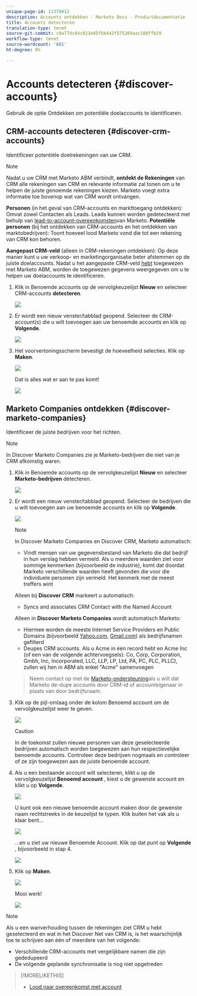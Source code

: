 ```yaml
---
unique-page-id: 11378812
description: Accounts ontdekken - Marketo Docs - Productdocumentatie
title: Accounts detecteren
translation-type: tm+mt
source-git-commit: c8a77dc84c023e05fbb442f575269aac108ffb29
workflow-type: tm+mt
source-wordcount: '601'
ht-degree: 0%

---
```



# Accounts detecteren {#discover-accounts}

Gebruik de optie Ontdekken om potentiële doelaccounts te identificeren.

## CRM-accounts detecteren {#discover-crm-accounts}

Identificeer potentiële doelrekeningen van uw CRM.

>[!NOTE]
>
>Nadat u uw CRM met Marketo ABM verbindt, **ontdekt de Rekeningen** van CRM alle rekeningen van CRM en relevante informatie zal tonen om u te helpen de juiste genoemde rekeningen kiezen. Marketo voegt extra informatie toe bovenop wat van CRM wordt ontvangen.

**Personen** (in het geval van CRM-accounts en markttoegang ontdekken): Omvat zowel Contacten als Leads. Leads kunnen worden gedetecteerd met behulp van [lead-to-account-overeenkomsten](http://docs.marketo.com/display/DOCS/Lead+to+Account+Matching)van Marketo. **Potentiële personen** (bij het ontdekken van CRM-accounts en het ontdekken van marktobedrijven): Toont hoeveel lood Marketo vond die tot een rekening van CRM kon behoren.

**Aangepast CRM-veld** (alleen in CRM-rekeningen ontdekken): Op deze manier kunt u uw verkoop- en marketingorganisatie beter afstemmen op de juiste doelaccounts. Nadat u het aangepaste CRM-veld [hebt](http://docs.marketo.com/x/1wnG) toegewezen met Marketo ABM, worden de toegewezen gegevens weergegeven om u te helpen uw doelaccounts te identificeren.

1. Klik in Benoemde accounts op de vervolgkeuzelijst **Nieuw** en selecteer CRM-accounts **detecteren**.

   ![](assets/disc-crm-one.png)

1. Er wordt een nieuw venster/tabblad geopend. Selecteer de CRM-account(s) die u wilt toevoegen aan uw benoemde accounts en klik op **Volgende**.

   ![](assets/disc-crm-two.png)

1. Het voorvertoningsscherm bevestigt de hoeveelheid selecties. Klik op **Maken**.

   ![](assets/disc-three.png)

   Dat is alles wat er aan te pas komt!

   ![](assets/disc-four.png)

## Marketo Companies ontdekken {#discover-marketo-companies}

Identificeer de juiste bedrijven voor het richten.

>[!NOTE]
>
>In Discover Marketo Companies zie je Marketo-bedrijven die niet van je CRM afkomstig waren.

1. Klik in Benoemde accounts op de vervolgkeuzelijst **Nieuw** en selecteer **Marketo-bedrijven** detecteren.

   ![](assets/one-1.png)

1. Er wordt een nieuw venster/tabblad geopend. Selecteer de bedrijven die u wilt toevoegen aan uw benoemde accounts en klik op **Volgende**.

   ![](assets/disc-comp-two.png)

   >[!NOTE]
   >
   >In Discover Marketo Companies en Discover CRM, Marketo automatisch:
   >
   > * Vindt mensen van uw gegevensbestand van Marketo die dat bedrijf in hun verslag hebben vermeld. Als u meerdere waarden ziet voor sommige kenmerken (bijvoorbeeld de industrie), komt dat doordat Marketo verschillende waarden heeft gevonden die voor die individuele personen zijn vermeld. Het kenmerk met de meest treffers wint
   >
   >Alleen bij **Discover CRM** markeert u automatisch:
   >
   > * Syncs and associates CRM Contact with the Named Account
   >
   >Alleen in **Discover Marketo Companies** wordt automatisch Marketo:
   >
   > * Hiermee worden de meeste Internet Service Providers en Public Domains (bijvoorbeeld [Yahoo.com](https://yahoo.com), [Gmail.com](https://gmail.com)) als bedrijfsnamen gefilterd
      >
      > 
   * Deupes CRM accounts. Als u Acme in één record hebt en Acme Inc (of een van de volgende achtervoegsels): Co, Corp, Corporation, Gmbh, Inc, Incorporated, LLC, LLP, LP, Ltd, PA, PC, PLC, PLLC), zullen wij hen in ABM als enkel &quot;Acme&quot; samenvoegen
   >
   >Neem contact op met de [Marketo-ondersteuning](https://nation.marketo.com/t5/Support/ct-p/Support)als u wilt dat Marketo de-dupe accounts door CRM-id of accounteigenaar in plaats van door bedrijfsnaam.

1. Klik op de pijl-omlaag onder de kolom Benoemd account om de vervolgkeuzelijst weer te geven.

   ![](assets/disc-comp-three.png)

   >[!CAUTION]
   >
   >In de toekomst zullen nieuwe personen van deze geselecteerde bedrijven automatisch worden toegewezen aan hun respectievelijke benoemde accounts. Controleer deze bedrijven nogmaals en controleer of ze zijn toegewezen aan de juiste benoemde account.

1. Als u een bestaande account wilt selecteren, klikt u op de vervolgkeuzelijst **Benoemd account** , kiest u de gewenste account en klikt u op **Volgende**.

   ![](assets/disc-comp-four.png)

   U kunt ook een nieuwe benoemde account maken door de gewenste naam rechtstreeks in de keuzelijst te typen. Klik buiten het vak als u klaar bent...

   ![](assets/disc-comp-five.png)

   ...en u ziet uw nieuwe Benoemde Account. Klik op dat punt op **Volgende** , bijvoorbeeld in stap 4.

   ![](assets/disc-comp-six.png)

1. Klik op **Maken**.

   ![](assets/disc-comp-seven.png)

   Mooi werk!

   ![](assets/disc-co-six.png)

>[!NOTE]
>
>Als u een wanverhouding tussen de rekeningen ziet CRM u hebt geselecteerd en wat in het Discover Net van CRM is, is het waarschijnlijk toe te schrijven aan één of meerdere van het volgende:
>
>* Verschillende CRM-accounts met vergelijkbare namen die zijn gededupeerd
>* De volgende geplande synchronisatie is nog niet opgetreden


>[!MORELIKETHIS]
>
>* [Lood naar overeenkomst met account](/help/marketo/product-docs/account-based-marketing/target/named-accounts/lead-to-account-matching.md)

